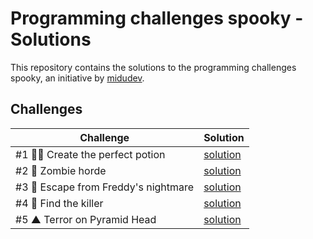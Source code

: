 # Programming challenges spooky - Solutions

This repository contains the solutions to the programming challenges spooky, an initiative by [midudev](https://midu.dev/).

## Challenges

| Challenge | Solution |
| --------- | -------- |
|#1 🧙‍♀️ Create the perfect potion| [solution](./challenges/01/01.js) |
|#2 🧟 Zombie horde| [solution](./challenges/02) |
|#3 🛌 Escape from Freddy's nightmare| [solution](./challenges/03) |
|#4 🔪 Find the killer| [solution](./challenges/04) |
|#5 ▲ Terror on Pyramid Head| [solution](./challenges/05) |
